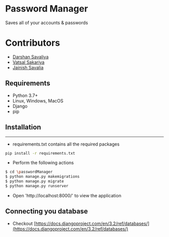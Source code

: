 # Password Manager

Saves all of your accounts &amp; passwords

# Contributors

- [Darshan Savaliya](https://github.com/DarshanSavaliya/)
- [Vatsal Sakariya](https://github.com/vatsal0601/)
- [Jainish Savalia](https://github.com/Jainish-S/)

## Requirements

- Python 3.7+
- Linux, Windows, MacOS
- Django
- pip

## Installation

---

- requirements.txt contains all the required packages

```bash
pip install -r requirements.txt
```

- Perform the following actions

```bash
$ cd \passwordManager
$ python manage.py makemigrations
$ python manage.py migrate
$ python manage.py runserver
```

- Open 'http://localhost:8000/' to view the application

## Connecting you database

- Checkout [https://docs.djangoproject.com/en/3.2/ref/databases/](https://docs.djangoproject.com/en/3.2/ref/databases/)
